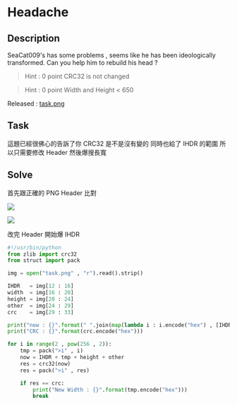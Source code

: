# Headache

## Description

SeaCat009's has some problems , seems like he has been ideologically transformed.
Can you help him to rebuild his head ?

> Hint : 0 point
> CRC32 is not changed

> Hint : 0 point
> Width and Height < 650

Released : [task.png](./task.png)

## Task

這題已經很佛心的告訴了你 CRC32 是不是沒有變的
同時也給了 IHDR 的範圍 所以只需要修改 Header 然後爆搜長寬

## Solve

首先跟正確的 PNG Header 比對

![](https://i.imgur.com/1PHAWHi.png)

![](https://i.imgur.com/Xe5JJnS.png)

改完 Header 開始爆 IHDR

```python
#!/usr/bin/python
from zlib import crc32 
from struct import pack

img = open("task.png" , "r").read().strip()

IHDR   = img[12 : 16]
width  = img[16 : 20]
height = img[20 : 24]
other  = img[24 : 29]
crc    = img[29 : 33]

print("now : {}".format(" ".join(map(lambda i : i.encode("hex") , [IHDR , width , height , other]))))
print("CRC : {}".format(crc.encode("hex")))

for i in range(2 , pow(256 , 2)):
    tmp = pack(">i" , i)
    now = IHDR + tmp + height + other
    res = crc32(now)
    res = pack(">i" , res)

    if res == crc:
        print("New Width : {}".format(tmp.encode("hex")))
        break
```

